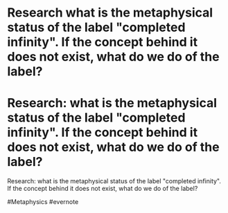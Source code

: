 # Research what is the metaphysical status of the label "completed infinity". If the concept behind it does not exist, what do we do of the label?

# Research: what is the metaphysical status of the label "completed infinity". If the concept behind it does not exist, what do we do of the label?

Research: what is the metaphysical status of the label "completed infinity". If the concept behind it does not exist, what do we do of the label?

\#Metaphysics #evernote

